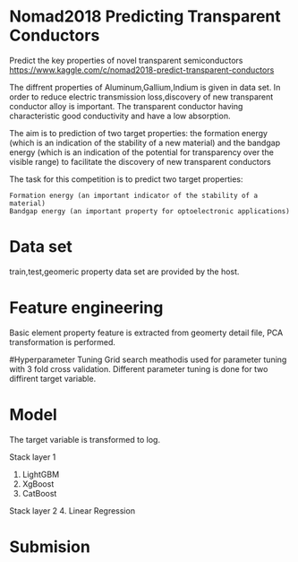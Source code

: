 # Nomad2018 Predicting Transparent Conductors
Predict the key properties of novel transparent semiconductors
https://www.kaggle.com/c/nomad2018-predict-transparent-conductors

The diffrent properties of Aluminum,Gallium,Indium is given in data set. In order to reduce electric transmission loss,discovery of new transparent conductor alloy is important. The transparent conductor having characteristic good conductivity and have a low absorption.

The aim is to prediction of two target properties: the formation energy (which is an indication of the stability of a new material) and the bandgap energy (which is an indication of the potential for transparency over the visible range) to facilitate the discovery of new transparent conductors

The task for this competition is to predict two target properties:

    Formation energy (an important indicator of the stability of a material)
    Bandgap energy (an important property for optoelectronic applications)


# Data set
train,test,geomeric property data set are provided by the host.

# Feature engineering
Basic element property feature is extracted from geomerty detail file, PCA transformation is performed.


#Hyperparameter Tuning
Grid search meathodis used for parameter tuning with 3 fold cross validation. Different parameter tuning is done for two diffirent target variable.

# Model
The target variable is transformed to log. 

Stack layer 1
1. LightGBM
2. XgBoost
3. CatBoost

Stack layer 2
4. Linear Regression

# Submision 


